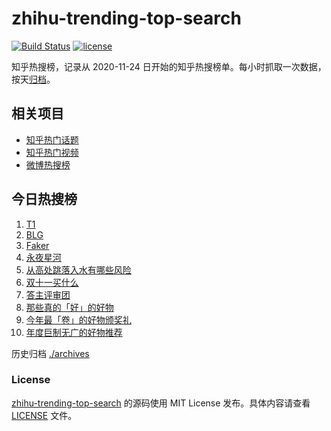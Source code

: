 # zhihu-trending-top-search

[![Build Status](https://github.com/justjavac/zhihu-trending-top-search/workflows/ci/badge.svg?branch=main)](https://github.com/justjavac/zhihu-trending-top-search/actions)
[![license](https://img.shields.io/github/license/justjavac/zhihu-trending-top-search)](https://github.com/justjavac/zhihu-trending-top-search/blob/main/LICENSE)

知乎热搜榜，记录从 2020-11-24
日开始的知乎热搜榜单。每小时抓取一次数据，按天[归档](./archives)。

## 相关项目

- [知乎热门话题](https://github.com/justjavac/zhihu-trending-hot-questions)
- [知乎热门视频](https://github.com/justjavac/zhihu-trending-hot-video)
- [微博热搜榜](https://github.com/justjavac/weibo-trending-hot-search)

## 今日热搜榜

<!-- BEGIN -->
<!-- 最后更新时间 Mon Nov 04 2024 01:05:14 GMT+0800 (China Standard Time) -->

1. [T1](https://www.zhihu.com/search?q=T1)
1. [BLG](https://www.zhihu.com/search?q=BLG)
1. [Faker](https://www.zhihu.com/search?q=Faker)
1. [永夜星河](https://www.zhihu.com/search?q=永夜星河)
1. [从高处跳落入水有哪些风险](https://www.zhihu.com/search?q=从高处跳落入水有哪些风险)
1. [双十一买什么](https://www.zhihu.com/search?q=双十一买什么)
1. [答主评审团](https://www.zhihu.com/search?q=答主评审团)
1. [那些真的「好」的好物](https://www.zhihu.com/search?q=那些真的「好」的好物)
1. [今年最「卷」的好物颁奖礼](https://www.zhihu.com/search?q=今年最「卷」的好物颁奖礼)
1. [年度巨制无广的好物推荐](https://www.zhihu.com/search?q=年度巨制无广的好物推荐)

<!-- END -->

历史归档 [./archives](./archives)

### License

[zhihu-trending-top-search](https://github.com/justjavac/zhihu-trending-top-search)
的源码使用 MIT License 发布。具体内容请查看 [LICENSE](./LICENSE) 文件。
